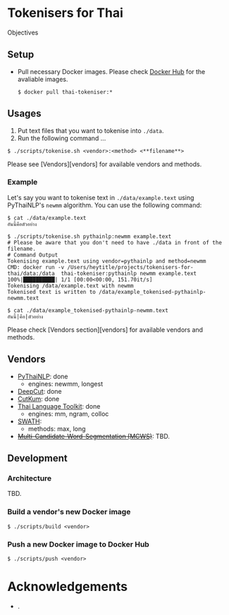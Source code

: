 # Tokenisers for Thai
Objectives

## Setup
- Pull necessary Docker images. Please check [Docker Hub][dockerhub] for the avaliable images.
  ```
  $ docker pull thai-tokeniser:*
  ```
## Usages
1. Put text files that you want to tokenise into `./data`.
2. Run the following command ...
  ```
  $ ./scripts/tokenise.sh <vendor>:<method> <**filename**>
  ```
  Please see [Vendors][vendors] for available vendors and methods.

### Example
Let's say you want to tokenise text in `./data/example.text` using PyThaiNLP's `newmm` algorithm. You can use the following command:
```
$ cat ./data/example.text
อันนี้คือตัวอย่าง

$ ./scripts/tokenise.sh pythainlp:newmm example.text
# Please be aware that you don't need to have ./data in front of the filename.
# Command Output
Tokenising example.text using vendor=pythainlp and method=newmm
CMD: docker run -v /Users/heytitle/projects/tokenisers-for-thai/data:/data  thai-tokeniser:pythainlp newmm example.text
100%|██████████| 1/1 [00:00<00:00, 151.70it/s]
Tokenising /data/example.text with newmm
Tokenised text is written to /data/example_tokenised-pythainlp-newmm.text

$ cat ./data/example_tokenised-pythainlp-newmm.text
อันนี้|คือ|ตัวอย่าง
```
Please check [Vendors section][vendors] for available vendors and methods.


## Vendors 
- [PyThaiNLP][pythainlp]: done
    - engines: newmm, longest
- [DeepCut][deepcut]: done
- [CutKum][cutkum]: done
- [Thai Language Toolkit][tltk]: done
  - engines: mm, ngram, colloc 
- [SWATH][swath]: 
  - methods: max, long
- ~~[Multi-Candidate-Word-Segmentation (MCWS)][mcws]~~: TBD.

## Development
### Architecture
TBD.

### Build a vendor's new Docker image
```
$ ./scripts/build <vendor>
```

### Push a new Docker image to Docker Hub
```
$ ./scripts/push <vendor>
```
# Acknowledgements
- .

[pythainlp]: https://github.com/PyThaiNLP/pythainlp
[deepcut]: https://github.com/rkcosmos/deepcut
[mcws]: https://github.com/earthy123/Multi-Candidate-Word-Segmentation
[cutkum]: https://github.com/pucktada/cutkum
[tltk]: https://pypi.python.org/pypi/tltk/
[swath]: https://github.com/tlwg/swath
[dockerhub]: https://hub.docker.com/r/heytitle/thai-tokeniser/tags
